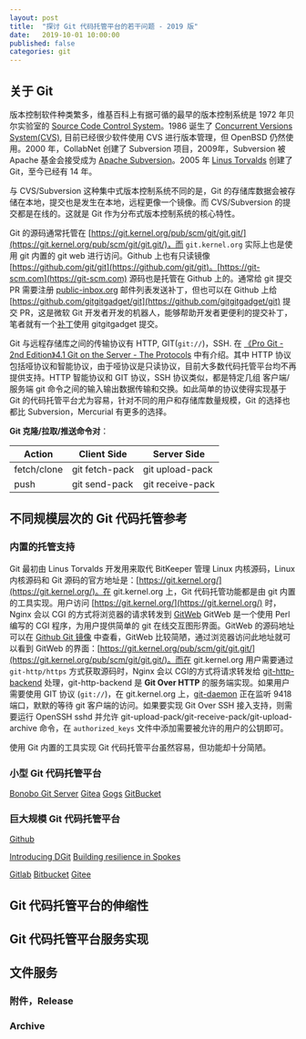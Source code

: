 ```yaml
---
layout: post
title:  "探讨 Git 代码托管平台的若干问题 - 2019 版"
date:   2019-10-01 10:00:00
published: false
categories: git
---
```


## 关于 Git

版本控制软件种类繁多，维基百科上有据可循的最早的版本控制系统是 1972 年贝尔实验室的 [Source Code Control System](https://en.wikipedia.org/wiki/Source_Code_Control_System)。1986 诞生了 [Concurrent Versions System(CVS)](https://en.wikipedia.org/wiki/Concurrent_Versions_System), 目前已经很少软件使用 CVS 进行版本管理，但 OpenBSD 仍然使用。2000 年，CollabNet 创建了 Subversion 项目，2009年，Subversion 被 Apache 基金会接受成为 [Apache Subversion](https://en.wikipedia.org/wiki/Apache_Subversion)。2005 年 [Linus Torvalds](https://en.wikipedia.org/wiki/Git) 创建了 Git，至今已经有 14 年。

与 CVS/Subversion 这种集中式版本控制系统不同的是，Git 的存储库数据会被存储在本地，提交也是发生在本地，远程更像一个镜像。而 CVS/Subversion 的提交都是在线的。这就是 Git 作为分布式版本控制系统的核心特性。

Git 的源码通常托管在 [https://git.kernel.org/pub/scm/git/git.git/](https://git.kernel.org/pub/scm/git/git.git/)，而 `git.kernel.org` 实际上也是使用 git 内置的 git web 进行访问。Github 上也有只读镜像 [https://github.com/git/git](https://github.com/git/git)。[https://git-scm.com](https://git-scm.com) 源码也是托管在 Github 上的。通常给 git 提交 PR 需要注册 [public-inbox.org](https://public-inbox.org) 邮件列表发送补丁，但也可以在 Github 上给 [https://github.com/gitgitgadget/git](https://github.com/gitgitgadget/git) 提交 PR，这是微软 Git 开发者开发的机器人，能够帮助开发者更便利的提交补丁，笔者就有一个[补丁](https://github.com/gitgitgadget/git/pull/69)使用 gitgitgadget 提交。

Git 与远程存储库之间的传输协议有 HTTP, GIT(`git://`)，SSH. 在 [《Pro Git - 2nd Edition》4.1 Git on the Server - The Protocols](https://git-scm.com/book/en/v2/Git-on-the-Server-The-Protocols) 中有介绍。其中 HTTP 协议包括哑协议和智能协议，由于哑协议是只读协议，目前大多数代码托管平台均不再提供支持。HTTP 智能协议和 GIT 协议，SSH 协议类似，都是特定几组 客户端/服务端 git 命令之间的输入输出数据传输和交换。如此简单的协议使得实现基于 Git 的代码托管平台尤为容易，针对不同的用户和存储库数量规模，Git 的选择也都比 Subversion，Mercurial 有更多的选择。

**Git 克隆/拉取/推送命令对**：

|Action|Client Side|Server Side|
|---|---|---|
|fetch/clone|git fetch-pack|git upload-pack|
|push|git send-pack|git receive-pack|

## 不同规模层次的 Git 代码托管参考

### 内置的托管支持

Git 最初由 Linus Torvalds 开发用来取代 BitKeeper 管理 Linux 内核源码，Linux 内核源码和 Git 源码的官方地址是：[https://git.kernel.org/](https://git.kernel.org/)。在 git.kernel.org 上，Git 代码托管功能都是由 git 内置的工具实现。用户访问 [https://git.kernel.org/](https://git.kernel.org/) 时，Nginx 会以 CGI 的方式将浏览器的请求转发到 [GitWeb](https://git.wiki.kernel.org/index.php/Gitweb) GitWeb 是一个使用 Perl 编写的 CGI 程序，为用户提供简单的 git 在线交互图形界面。GitWeb 的源码地址可以在 [Github Git 镜像](https://github.com/git/git/blob/master/gitweb/gitweb.perl) 中查看，GitWeb 比较简陋，通过浏览器访问此地址就可以看到 GitWeb 的界面：[https://git.kernel.org/pub/scm/git/git.git/](https://git.kernel.org/pub/scm/git/git.git/)。而在 git.kernel.org 用户需要通过 `git-http/https` 方式获取源码时，Nginx 会以 CGI的方式将请求转发给 [git-http-backend](https://git-scm.com/docs/git-http-backend) 处理，git-http-backend 是 **Git Over HTTP** 的服务端实现。如果用户需要使用 GIT 协议 (`git://`)，在 git.kernel.org 上，[git-daemon](https://git-scm.com/docs/git-daemon) 正在监听 9418 端口，默默的等待 git 客户端的访问。如果要实现 Git Over SSH 接入支持，则需要运行 OpenSSH sshd 并允许 git-upload-pack/git-receive-pack/git-upload-archive 命令，在 `authorized_keys` 文件中添加需要被允许的用户的公钥即可。

使用 Git 内置的工具实现 Git 代码托管平台虽然容易，但功能却十分简陋。

### 小型 Git 代码托管平台

[Bonobo Git Server](https://github.com/jakubgarfield/Bonobo-Git-Server)
[Gitea](https://github.com/go-gitea/gitea)
[Gogs](https://github.com/gogs/gogs)
[GitBucket](https://github.com/gitbucket/gitbucket)

### 巨大规模 Git 代码托管平台

[Github](https://github.com)

[Introducing DGit](https://githubengineering.com/introducing-dgit/)
[Building resilience in Spokes](https://github.blog/2016-09-07-building-resilience-in-spokes/)

[Gitlab](https://gitlab.com)
[Bitbucket](https://bitbucket.org)
[Gitee](https://gitee.com)

## Git 代码托管平台的伸缩性


## Git 代码托管平台服务实现

## 文件服务

### 附件，Release

### Archive
